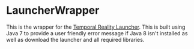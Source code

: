 # LauncherWrapper
This is the wrapper for the [Temporal Reality Launcher](https://github.com/TemporalReality/Launcher). This is built using Java 7 to provide a user friendly error message if Java 8 isn't installed as well as download the launcher and all required libraries.